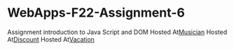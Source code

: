 # WebApps-F22-Assignment-6
Assignment introduction to Java Script and DOM
Hosted At[Musician](https://44-563-web-apps-f22.github.io/44563-webapps-assignment-6-ChinthakayalaShruthi/musician.html)
Hosted At[Discount](https://44-563-web-apps-f22.github.io/44563-webapps-assignment-6-ChinthakayalaShruthi/discount.html)
Hosted At[Vacation](https://44-563-web-apps-f22.github.io/44563-webapps-assignment-6-ChinthakayalaShruthi/vacation.html)
